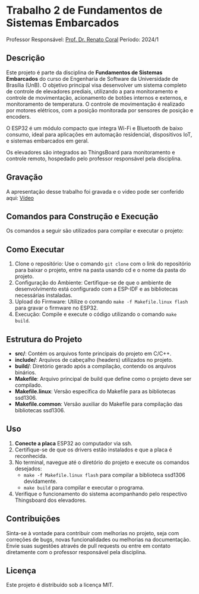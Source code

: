 # Trabalho 2 de Fundamentos de Sistemas Embarcados

Professor Responsável: [Prof. Dr. Renato Coral](https://www.pesquisar.unb.br/professor/renato-coral-sampaio)
Período: 2024/1

## Descrição

Este projeto é parte da disciplina de **Fundamentos de Sistemas Embarcados** do curso de Engenharia de Software da Universidade de Brasília (UnB). O objetivo principal visa desenvolver um sistema completo de controle de elevadores prediais, utilizando a para monitoramento e controle de movimentação, acionamento de botões internos e externos, e monitoramento de temperatura. O controle de movimentação é realizado por motores elétricos, com a posição monitorada por sensores de posição e encoders.

O ESP32 é um módulo compacto que integra Wi-Fi e Bluetooth de baixo consumo, ideal para aplicações em automação residencial, dispositivos IoT, e sistemas embarcados em geral.

Os elevadores são integrados ao ThingsBoard para monitoramento e controle remoto, hospedado pelo professor responsável pela disciplina.

## Gravação

A apresentação desse trabalho foi gravada e o video pode ser conferido aqui: [Vídeo](https://www.youtube.com/watch?v=testeeeeee)

## Comandos para Construção e Execução

Os comandos a seguir são utilizados para compilar e executar o projeto:

## Como Executar

1. Clone o repositório: Use o comando `git clone` com o link do repositório para baixar o projeto, entre na pasta usando cd e o nome da pasta do projeto.
2. Configuração do Ambiente: Certifique-se de que o ambiente de desenvolvimento está configurado com a ESP-IDF e as bibliotecas necessárias instaladas.
3. Upload do Firmware: Utilize o comando `make -f Makefile.linux flash` para gravar o firmware no ESP32.
4. Execução: Compile e execute o código utilizando o comando `make build`.


## Estrutura do Projeto

- **src/**: Contém os arquivos fonte principais do projeto em C/C++.
- **include/**: Arquivos de cabeçalho (headers) utilizados no projeto.
- **build/**: Diretório gerado após a compilação, contendo os arquivos binários.
- **Makefile**: Arquivo principal de build que define como o projeto deve ser compilado.
- **Makefile.linux**: Versão específica do Makefile para as bibliotecas ssd1306.
- **Makefile.common**:  Versão auxiliar do Makefile para compilação das bibliotecas ssd1306.

## Uso

1. **Conecte a placa** ESP32 ao computador via ssh.
2. Certifique-se de que os drivers estão instalados e que a placa é reconhecida.
3. No terminal, navegue até o diretório do projeto e execute os comandos desejados:
   - `make -f Makefile.linux flash` para compilar a biblioteca ssd1306 devidamente.
   - `make build` para compilar e executar o programa.
4. Verifique o funcionamento do sistema acompanhando pelo respectivo Thingsboard dos elevadores.

## Contribuições

Sinta-se à vontade para contribuir com melhorias no projeto, seja com correções de bugs, novas funcionalidades ou melhorias na documentação. Envie suas sugestões através de pull requests ou entre em contato diretamente com o professor responsável pela disciplina.

## Licença

Este projeto é distribuído sob a licença MIT.

